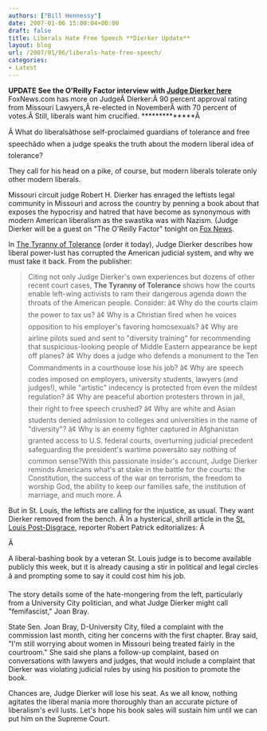 ```yaml
---
authors: ["Bill Hennessy"]
date: 2007-01-06 15:00:04+00:00
draft: false
title: Liberals Hate Free Speech **Dierker Update**
layout: blog
url: /2007/01/06/liberals-hate-free-speech/
categories:
- Latest
---
```


****UPDATE****
**See the O'Reilly Factor interview with [Judge Dierker here](https://www.foxnews.com/video2/player06.html?010207/010207_oreilly_dierker&OReilly_Factor&Speaking%20Out&acc&US&-1&News&285&&&exp)**
FoxNews.com has more on JudgeÂ Dierker:Â  90 percent approval rating from Missouri Lawyers,Â re-elected in NovemberÂ with 70 percent of votes.Â  Still, liberals want him crucified.
**************Â

Â What do liberalsâthose self-proclaimed guardians of tolerance and free speechâdo when a judge speaks the truth about the modern liberal idea of tolerance?

They call for his head on a pike, of course, but modern liberals tolerate only other modern liberals.

Missouri circuit judge Robert H. Dierker has enraged the leftists legal community in Missouri and across the country by penning a book about that exposes the hypocrisy and hatred that have become as synonymous with modern American liberalism as the swastika was with Nazism. (Judge Dierker will be a guest on "The O'Reilly Factor" tonight on [Fox News](https://www.foxnews.com/).

In [The Tyranny of Tolerance](https://www.amazon.com/Tyranny-Tolerance-Sitting-Silence-Judicial/dp/030733919X) (order it today), Judge Dierker describes how liberal power-lust has corrupted the American judicial system, and why we must take it back. From the publisher:


> Citing not only Judge Dierker's own experiences but dozens of other recent court cases, **The Tyranny of Tolerance** shows how the courts enable left-wing activists to ram their dangerous agenda down the throats of the American people. Consider: â¢ Why do the courts claim the power to tax us?
â¢ Why is a Christian fired when he voices opposition to his employer's favoring homosexuals?
â¢ Why are airline pilots sued and sent to "diversity training" for recommending that suspicious-looking people of Middle Eastern appearance be kept off planes?
â¢ Why does a judge who defends a monument to the Ten Commandments in a courthouse lose his job?
â¢ Why are speech codes imposed on employers, university students, lawyers (and judges!), while "artistic" indecency is protected from even the mildest regulation?
â¢ Why are peaceful abortion protesters thrown in jail, their right to free speech crushed?
â¢ Why are white and Asian students denied admission to colleges and universities in the name of "diversity"?
â¢ Why is an enemy fighter captured in Afghanistan granted access to U.S. federal courts, overturning judicial precedent safeguarding the president's wartime powersâto say nothing of common sense?With this passionate insider's account, Judge Dierker reminds Americans what's at stake in the battle for the courts: the Constitution, the success of the war on terrorism, the freedom to worship God, the ability to keep our families safe, the institution of marriage, and much more.
Â 


But in St. Louis, the leftists are calling for the injustice, as usual. They want Dierker removed from the bench.
Â In a hysterical, shrill article in the [St. Louis Post-Disgrace](https://www.stltoday.com/stltoday/news/stories.nsf/stlouiscitycounty/story/ACBB5F3A4D8D7767862572500002B7F9?OpenDocument), reporter Robert Patrick editorializes:
Â

Â


A liberal-bashing book by a veteran St. Louis judge is to become available publicly this week, but it is already causing a stir in political and legal circles â and prompting some to say it could cost him his job.


The story details some of the hate-mongering from the left, particularly from a University City politician, and what Judge Dierker might call "femifascist," Joan Bray.


State Sen. Joan Bray, D-University City, filed a complaint with the commission last month, citing her concerns with the first chapter. Bray said, "I'm still worrying about women in Missouri being treated fairly in the courtroom." She said she plans a follow-up complaint, based on conversations with lawyers and judges, that would include a complaint that Dierker was violating judicial rules by using his position to promote the book.


Chances are, Judge Dierker will lose his seat. As we all know, nothing agitates the liberal mania more thoroughly than an accurate picture of liberalism's evil lusts. Let's hope his book sales will sustain him until we can put him on the Supreme Court.

